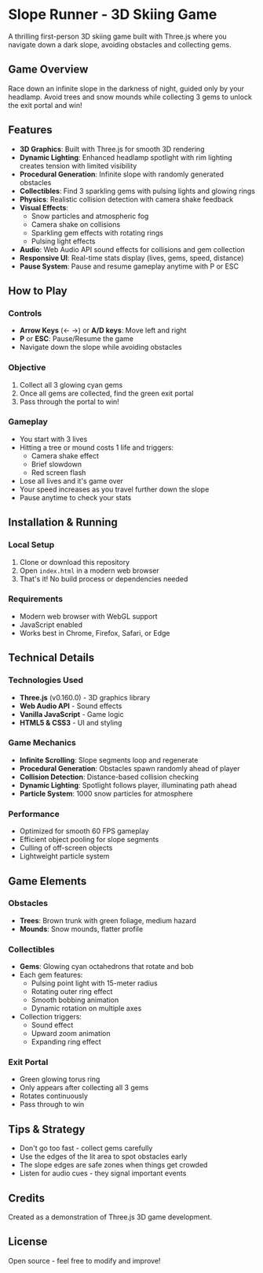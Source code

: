 # Slope Runner - 3D Skiing Game

A thrilling first-person 3D skiing game built with Three.js where you navigate down a dark slope, avoiding obstacles and collecting gems.

## Game Overview

Race down an infinite slope in the darkness of night, guided only by your headlamp. Avoid trees and snow mounds while collecting 3 gems to unlock the exit portal and win!

## Features

- **3D Graphics**: Built with Three.js for smooth 3D rendering
- **Dynamic Lighting**: Enhanced headlamp spotlight with rim lighting creates tension with limited visibility
- **Procedural Generation**: Infinite slope with randomly generated obstacles
- **Collectibles**: Find 3 sparkling gems with pulsing lights and glowing rings
- **Physics**: Realistic collision detection with camera shake feedback
- **Visual Effects**:
  - Snow particles and atmospheric fog
  - Camera shake on collisions
  - Sparkling gem effects with rotating rings
  - Pulsing light effects
- **Audio**: Web Audio API sound effects for collisions and gem collection
- **Responsive UI**: Real-time stats display (lives, gems, speed, distance)
- **Pause System**: Pause and resume gameplay anytime with P or ESC

## How to Play

### Controls
- **Arrow Keys** (← →) or **A/D keys**: Move left and right
- **P** or **ESC**: Pause/Resume the game
- Navigate down the slope while avoiding obstacles

### Objective
1. Collect all 3 glowing cyan gems
2. Once all gems are collected, find the green exit portal
3. Pass through the portal to win!

### Gameplay
- You start with 3 lives
- Hitting a tree or mound costs 1 life and triggers:
  - Camera shake effect
  - Brief slowdown
  - Red screen flash
- Lose all lives and it's game over
- Your speed increases as you travel further down the slope
- Pause anytime to check your stats

## Installation & Running

### Local Setup
1. Clone or download this repository
2. Open `index.html` in a modern web browser
3. That's it! No build process or dependencies needed

### Requirements
- Modern web browser with WebGL support
- JavaScript enabled
- Works best in Chrome, Firefox, Safari, or Edge

## Technical Details

### Technologies Used
- **Three.js** (v0.160.0) - 3D graphics library
- **Web Audio API** - Sound effects
- **Vanilla JavaScript** - Game logic
- **HTML5 & CSS3** - UI and styling

### Game Mechanics
- **Infinite Scrolling**: Slope segments loop and regenerate
- **Procedural Generation**: Obstacles spawn randomly ahead of player
- **Collision Detection**: Distance-based collision checking
- **Dynamic Lighting**: Spotlight follows player, illuminating path ahead
- **Particle System**: 1000 snow particles for atmosphere

### Performance
- Optimized for smooth 60 FPS gameplay
- Efficient object pooling for slope segments
- Culling of off-screen objects
- Lightweight particle system

## Game Elements

### Obstacles
- **Trees**: Brown trunk with green foliage, medium hazard
- **Mounds**: Snow mounds, flatter profile

### Collectibles
- **Gems**: Glowing cyan octahedrons that rotate and bob
- Each gem features:
  - Pulsing point light with 15-meter radius
  - Rotating outer ring effect
  - Smooth bobbing animation
  - Dynamic rotation on multiple axes
- Collection triggers:
  - Sound effect
  - Upward zoom animation
  - Expanding ring effect

### Exit Portal
- Green glowing torus ring
- Only appears after collecting all 3 gems
- Rotates continuously
- Pass through to win

## Tips & Strategy
- Don't go too fast - collect gems carefully
- Use the edges of the lit area to spot obstacles early
- The slope edges are safe zones when things get crowded
- Listen for audio cues - they signal important events

## Credits
Created as a demonstration of Three.js 3D game development.

## License
Open source - feel free to modify and improve!
